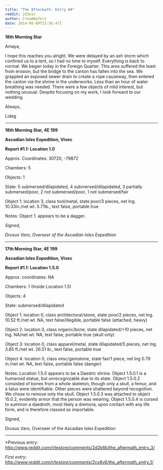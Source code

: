 ```yaml
---
title: "The Aftermath: Entry #4"
reddit: 2d3w1x
author: CreamWafers
date: 2014-08-09T23:56:47Z
---
```


**18th Morning Star**

Amaya,

I hope this reaches you alright. We were delayed by an ash storm which confined us to a tent, so I had no time to myself. Everything is back to normal. We began today in the Foreign Quarter.  This area suffered the least from erosion, but the bridge to the canton has fallen into the sea. We grappled an exposed sewer drain to create a rope causeway, then entered the canton via the shrine in the underworks. Less than an hour of water breathing was needed. There were a few objects of mild interest, but nothing unusual. Despite focusing on my work, I look forward to our wedding.

Always,

Lideg

----------------------------------------------------------------------------

**18th Morning Star, 4E 199**

**Ascadian Isles Expedition, Vivec**

**Report #1.1: Location 1.0**

Approx. Coordinates: 30720, -79872

Chambers: 5

Objects: 1

State: 5 submersed/dilapidated, 4 submersed/dilapidated, 3 partially submersed/poor, 2 not submersed/poor, 1 not submersed/fair

Object 1: location 3, class tool/metal, state poor/3 pieces, net lng. 10.33in./net wt. 5.71lb., text false, portable true

Notes: Object 1. appears to be a dagger.

*Signed,*

*Drusus Varo, Overseer of the Ascadian Isles Expedition*

------------------------------------------------------------

**17th Morning Star, 4E 199**

**Ascadian Isles Expedition, Vivec**

 **Report #1.1: Location 1.5.0**

Approx. coordinates: NA

Chambers: 1 (Inside Location 1.5)

Objects: 4

State: submersed/dilapidated

Object 1: location 0, class architectural/stone, state poor/2 pieces, net lng. 10.52 ft./net wt. NA, text false/illegible, portable false (attached, heavy)

Object 2: location 0, class organic/bone, state dilapidated/&gt;10 pieces, net lng. NA/net wt. NA, text false, portable true (skull only)

Object 3: location 0, class apparel/metal, state dilapidated/5 pieces, net lng. 3.85 ft./net wt. 26.51 lb., text false, portable true

Object 4: location 0, class misc/gemstone, state fair/1 piece, net lng 0.79 in./net wt. NA, text false, portable false (danger)

Notes: Location 1.5.0 appears to be a Daedric shrine. Object 1.5.0.1 is a humanoid statue, but unrecognizable due to its state. Object 1.5.0.2 consisted of bones from a whole skeleton, though only a skull, a femur, and a talus were identifiable. Other pieces were shattered beyond recognition. We chose to remove only the skull. Object 1.5.0.3 was attached to object 15.0.2, evidently armor that the person was wearing. Object 1.5.0.4 is cursed to summon a daedroth, most likely a dremora, upon contact with any life form, and is therefore classed as importable.

Signed,

Drusus Varo, Overseer of the Ascadian Isles Expedition

--------------------------------------------------

*Previous entry: http://www.reddit.com/r/teslore/comments/2d2k6b/the_aftermath_entry_3/

*First entry: http://www.reddit.com/r/teslore/comments/2cx8v6/the_aftermath_entry_1/* 


